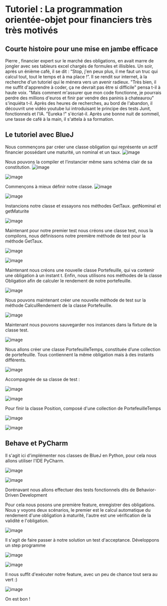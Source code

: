 # Tutoriel : La programmation orientée-objet pour financiers très très motivés

## Courte histoire pour une mise en jambe efficace

Pierre , financier expert sur le marché des obligations, en avait marre de jongler avec ses tableurs excel chargés de formules et illisibles. Un soir, après un énième café, il se dit : “Stop, j'en peux plus, il me faut un truc qui calcul tout, tout le temps et à ma place !”. Il se rendit sur internet, à la recherche d'un tutoriel qui le ménera vers un avenir radieux. "Très bien, il me suffit d'apprendre à coder, ça ne devrait pas être si difficile" pensa t-il à haute voix.
"Mais comment m'assurer que mon code fonctionne, je pourrais perdre des millions d'euros et finir par vendre des paninis à chateaurou" s'inquiéta t-il.
Après des heures de recherches, au bord de l'abandon, il découvrit une vidéo youtube lui introduisant le principe des tests Junit, fonctionnels et l'IA.
"Eureka !" s'écriat-il.
Après une bonne nuit de sommeil, une tasse de café à la main, il s'attela à sa formation.

## Le tutoriel avec BlueJ
Nous commençons par créer une classe obligation qui représente un actif financier possédant une maturité, un nominal et un taux.
![image](https://github.com/user-attachments/assets/f0ca2f5f-8ae9-4fdc-b42f-d3b8d1cc355d)

Nous pouvons la compiler et l’instancier même sans schéma clair de sa constitution.
![image](https://github.com/user-attachments/assets/05f16ef3-72d2-410a-a4b2-e5898da8e958)


![image](https://github.com/user-attachments/assets/5cc0d42b-a0a7-4351-9b45-1ddfb06a9b7e)

Commençons à mieux définir notre classe.
![image](https://github.com/user-attachments/assets/534a89ae-690a-403b-b38e-8e0276a81aa7)




 

![image](https://github.com/user-attachments/assets/ed01d1c5-3714-4434-a52a-31a4867ded7b)

 
Instancions notre classe et essayons nos méthodes GetTaux. getNominal et getMaturite

![image](https://github.com/user-attachments/assets/f6dfad34-8155-4d7e-89c6-64867b908f26)


Maintenant pour notre premier test nous créons une classe test, nous la compilons, nous définissons notre première méthode de test pour la méthode GetTaux.

![image](https://github.com/user-attachments/assets/0bc4235b-a376-4237-94cb-a6823fb2be0f)

![image](https://github.com/user-attachments/assets/3d1cc12e-2745-4654-ab37-7181751f6820)



Maintenant nous créons une nouvelle classe Portefeuille, qui va contenir une obligation à un instant t.
Enfin, nous utilisons nos méthodes de la classe Obligation afin de calculer le rendement de notre portefeuille.

![image](https://github.com/user-attachments/assets/007c633d-7b39-4ab3-b9c8-23d0d368305a)




Nous pouvons maintenant  créer une nouvelle méthode de test sur la méthode CalculRendement de la classe Portefeuille. 

![image](https://github.com/user-attachments/assets/0ca2afeb-f8b3-4e04-a3ee-573f88af3843)




Maintenant nous pouvons sauvegarder nos instances dans la fixture de la classe test.

![image](https://github.com/user-attachments/assets/bc847f0d-5349-484c-bf56-6f58c55ffff4)


Nous allons créer une classe PortefeuilleTemps, constituée d’une collection de portefeuille. Tous contiennent la même obligation mais à des instants différents.

![image](https://github.com/user-attachments/assets/38b054db-7e4d-4b05-94af-97c5f8550c44)

Accompagnée de sa classe de test : 

![image](https://github.com/user-attachments/assets/39f4cfde-ad4b-4d19-aae0-d917ab3b82c2)

![image](https://github.com/user-attachments/assets/e778b435-771c-4921-a4cf-2a5ed146606b)


Pour finir la classe Position, composé d'une collection de PortefeuilleTemps




![image](https://github.com/user-attachments/assets/920ffb4e-05ef-4cba-9279-9489df580400)

![image](https://github.com/user-attachments/assets/719b2218-fbbb-48a6-85b4-9212cc8df57f)

## Behave et PyCharm
Il s'agit ici d'implémenter nos classes de BlueJ en Python, pour cela nous allons utiliser l'IDE PyCharm.

![image](https://github.com/user-attachments/assets/c46f9d41-9507-4d6f-8235-459320bf5810)

![image](https://github.com/user-attachments/assets/ff07760c-ff02-42fa-bcf9-076cef9707f4)



Dorénavant nous allons effectuer des tests fonctionnels dits de Behavior-Driven Development 

Pour cela nous posons une première feature, enregistrer des obligations.
Nous y voyons deux scénarios, le premier est le calcul automatique du rendement d'une obligation à maturité, l'autre est une vérification de la validité e l'obligation.

![image](https://github.com/user-attachments/assets/2824c19f-d025-4505-bf48-223ab54025db)


Il s'agit de faire passer à notre solution un test d'acceptance. Développons un step programme 

![image](https://github.com/user-attachments/assets/29cbf304-9558-47c7-b30d-03d63cfeeed0)

![image](https://github.com/user-attachments/assets/3f8b5767-0e04-4c4b-bded-300b80fac603)


Il nous suffit d'exécuter notre feature, avec un peu de chance tout sera au vert :)

![image](https://github.com/user-attachments/assets/153048e6-eecd-459b-94a3-06b5a04542b8)

On est bon !

